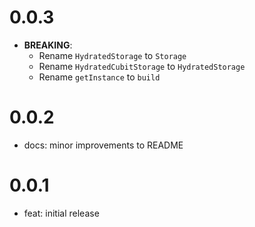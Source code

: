 # 0.0.3

- **BREAKING**:
  - Rename `HydratedStorage` to `Storage`
  - Rename `HydratedCubitStorage` to `HydratedStorage`
  - Rename `getInstance` to `build`

# 0.0.2

- docs: minor improvements to README

# 0.0.1

- feat: initial release
